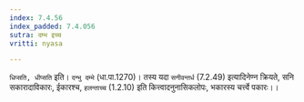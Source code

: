 ```yaml
---
index: 7.4.56
index_padded: 7.4.056
sutra: दम्भ इच्च
vritti: nyasa

---
```

`धिप्सति, धीप्सति` इति। `दन्भु दम्भे` (धा.पा.1270)। तस्य यदा `सनीवन्तर्ध` (7.2.49) इत्यादिनेण्न क्रियते, सनि सकारादाविकारः, ईकारश्च, `हलन्ताच्च` (1.2.10) इति कित्त्वादनुनासिकलोपः, भकारस्य चर्त्त्वे पकारः।।